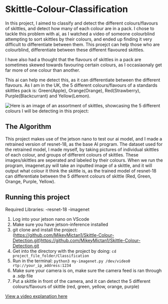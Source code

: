 # Skittle-Colour-Classification

 In this project, I aimed to classify and detect the different colours/flavours of skittles, and detect how many of each colour are in a pack. I chose to tackle this problem with ai, as I watched a video of someone colourblind attempting to sort skittles by their colours, and ended up finding it very difficult to differentiate between them. This proejct can help those who are colourblind, differentiate between these different flavoured skittles.
 
 I have also had a thought that the flavours of skittles in a pack are sometimes skewed towards favouring certain colours, as I occasiaonaly get far more of one colour than another. 
 
 This ai can help me detect this, as it can differentiate between the different flavours. As I am in the UK, the 5 different colours/flavours of a standards skittles pack is: Green(Apple), Orange(Orange), Red(Strawberry), Purple(Blackcurrant) and Yellow(Lemon).

![Here is an image of an assortment of skittles, showcasing the 5 different colours I will be detecting in this project:](https://hips.hearstapps.com/hmg-prod/images/skittles-candy-3-pound-bag-1613163635.jpg)

## The Algorithm

This project makes use of the jetson nano to test our ai model, and I made a retrained version of resnet-18, as the base AI program. The dataset used for the retrained model, I made myself, by taking pictures of individual skittles of each colour, and groups of different colours of skittles. These images/skittles are seperated and labeled by their colours. When we run the program, imagenet.py will take an inputted image of a skittle, and it will output what colour it think the skittle is, as the trained model of resnet-18 can differentiate between the 5 different colours of skittle (Red, Green, Orange, Purple, Yellow).

## Running this project

Required Libraries:
-resnet-18
-imagenet

1. Log into your jetson nano on VScode
2. Make sure you have jetson-inference installed
3. git clone and install the project: (https://github.com/MikeyMictan1/Skittle-Colour-Detection.git)https://github.com/MikeyMictan1/Skittle-Colour-Detection.git
4. Get into the directory with the project by doing: ```cd project_file_folder/Classification```
5. Run in the terminal: ```python3 my-imagenet.py /dev/video0 rtp://your_ip_address:1234```
6. Make sure your camera is on, make sure the camera feed is ran through a .sdp file
7. Put a skittle in front of the camera, and it can detect the 5 different colours/flavours of skittle (red, green, yellow, orange, purple)

[View a video explanation here](https://www.youtube.com/watch?v=1UHk__i9R7w)
